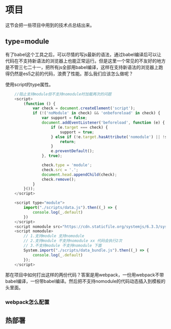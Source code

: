 # 项目
这节会把一些项目中用到的技术点总结出来。

## type=module
有了babel这个工具之后，可以尽情的写js最新的语法，通过babel编译后可以让代码在不支持新语法的浏览器上也能正常运行。但是这里一个常见的不友好的地方是不管三七二十一，把所有js全部用babel编译，这样在支持新语法的浏览器上跑得仍然是es5之前的代码，浪费了性能。那么我们应该怎么做呢？

使用script的type属性。

```javascript
    //阻止支持module但不支持nomodule时加载两次的问题
    <script>
        (function () {
            var check = document.createElement('script');
            if (!('noModule' in check) && 'onbeforeload' in check) {
                var support = false;
                document.addEventListener('beforeload', function (e) {
                    if (e.target === check) {
                        support = true;
                    } else if (!e.target.hasAttribute('nomodule') || !support) {
                        return;
                    }
                    e.preventDefault();
                }, true);

                check.type = 'module';
                check.src = '.';
                document.head.appendChild(check);
                check.remove();
            }
        }());
    </script>

    <script type="module">
        import("./scripts/data.js").then((_) => {
            console.log(_.default)
        })
    </script>
    <script nomodule src="https://cdn.staticfile.org/systemjs/6.3.3/system.js"></script>
    <script nomodule>
        // 1.支持module 支持nomodule
        // 2.支持module 不支持nomodule xx 代码会执行2次
        // 3.不支持module 不支持nomodule 下面
        System.import("./scripts/data_bundle.js").then((_) => {
            console.log(_.default)
        });
    </script>

```
那在项目中如何打出这样的两份代码？答案是用webpack，一份用webpack不带babel编译，一份带babel编译。然后把不支持nomodule的代码动态插入到模板的头里面。

### webpack怎么配置



## 热部署


